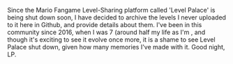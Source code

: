 Since the Mario Fangame Level-Sharing platform called 'Level Palace' is being shut down soon, I have decided to archive the levels I never uploaded to it here in Github, and provide details about them. I've been in this community since 2016, when I was 7 (around half my life as I'm , and though it's exciting to see it evolve once more, it is a shame to see Level Palace shut down, given how many memories I've made with it. Good night, LP.
